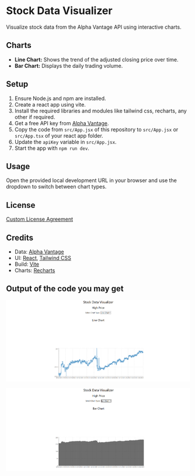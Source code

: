 # Stock Data Visualizer

Visualize stock data from the Alpha Vantage API using interactive charts.

## Charts

- **Line Chart:** Shows the trend of the adjusted closing price over time.
- **Bar Chart:** Displays the daily trading volume.

## Setup

1.  Ensure Node.js and npm are installed.
2.  Create a react app using vite.
3.  Install the required libraries and modules like tailwind css, recharts, any other if required.
4.  Get a free API key from [Alpha Vantage](https://www.alphavantage.co/support/#api-key).
5.  Copy the code from `src/App.jsx` of this repository to `src/App.jsx` or `src/App.tsx` of your react app folder.
6.  Update the `apiKey` variable in `src/App.jsx`.
7.  Start the app with `npm run dev`.

## Usage

Open the provided local development URL in your browser and use the dropdown to switch between chart types.

## License

[Custom License Agreement](LICENSE)

## Credits

- Data: [Alpha Vantage](https://www.alphavantage.co/)
- UI: [React](https://react.dev/), [Tailwind CSS](https://tailwindcss.com/)
- Build: [Vite](https://vitejs.dev/)
- Charts: [Recharts](https://recharts.org/)

## Output of the code you may get

![Image of the output](./src/assets/StockData.png)

![Image of Bar Chart](./src/assets/StockDataBar.png)
